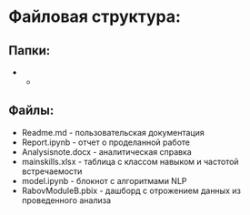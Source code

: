 # Файловая структура:
## Папки: 
- -
## Файлы: 
- Readme.md - пользовательская документация
- Report.ipynb - отчет о проделанной работе
- Analysisnote.docx - аналитическая справка
- mainskills.xlsx - таблица с классом навыком и частотой встречаемости
- model.ipynb - блокнот с алгоритмами NLP 
- RabovModuleB.pbix - дашборд с отрожением данных из проведенного анализа